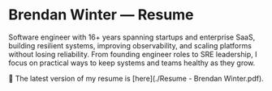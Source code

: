 # Brendan Winter — Resume

Software engineer with 16+ years spanning startups and enterprise SaaS, building resilient systems, improving observability, and scaling platforms without losing reliability. From founding engineer roles to SRE leadership, I focus on practical ways to keep systems and teams healthy as they grow.

📄 The latest version of my resume is [here](./Resume - Brendan Winter.pdf).

